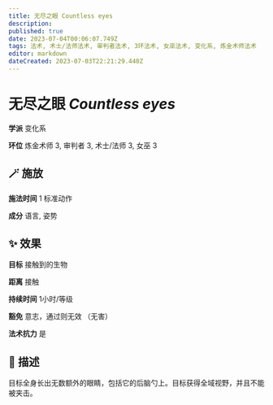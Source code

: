 ```yaml
---
title: 无尽之眼 Countless eyes
description: 
published: true
date: 2023-07-04T00:06:07.749Z
tags: 法术, 术士/法师法术, 审判者法术, 3环法术, 女巫法术, 变化系, 炼金术师法术
editor: markdown
dateCreated: 2023-07-03T22:21:29.440Z
---
```


# **无尽之眼** *Countless eyes*

**学派** 变化系 

**环位** 炼金术师 3, 审判者 3, 术士/法师 3, 女巫 3

## 🪄 施放

**施法时间** 1 标准动作

**成分** 语言, 姿势

## ✨ 效果 

**目标** 接触到的生物 

**距离** 接触  

**持续时间** 1小时/等级 

**豁免** 意志，通过则无效 （无害）

**法术抗力** 是

## 📖 描述

目标全身长出无数额外的眼睛，包括它的后脑勺上。目标获得全域视野，并且不能被夹击。
    